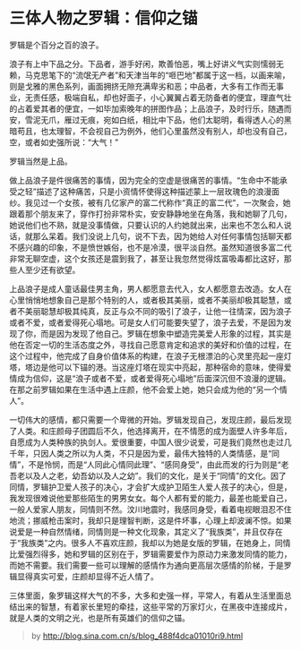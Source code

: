 # 三体人物之罗辑：信仰之锚



罗辑是个百分之百的浪子。

<!--more-->

浪子有上中下品之分。下品者，游手好闲，欺善怕恶，嘴上好讲义气实则懦弱无赖，马克思笔下的“流氓无产者”和天津当年的“咂巴地”都属于这一档，以画来喻，则是戈雅的黑色系列，画面拥挤无隙充满卑劣和恶；中品者，大多有工作而无事业，无责任感，极端自私，却也好面子，小心翼翼占着无防备者的便宜，理直气壮的占着爱其者的便宜，一如毕加索晚年的拼图作品；上品浪子，及时行乐，随遇而安，雪泥无爪，雁过无痕，宛如白纸，相比中下品，他们太聪明，看得透人心的黑暗苟且，也太理智，不会视自己为例外，他们心里虽然没有别人，却也没有自己，空，或者如史强所说：“大气！”

罗辑当然是上品。

做上品浪子是件很痛苦的事情，因为完全的空虚是很痛苦的事情。“生命中不能承受之轻”描述了这种痛苦，只是小资情怀使得这种描述蒙上一层玫瑰色的浪漫面纱。我见过一个女孩，被有几亿家产的富二代称作“真正的富二代”，一次聚会，她跟着那个朋友来了，穿作打扮非常朴实，安安静静地坐在角落，我和她聊了几句，她说他们也不熟，就是没事情做，只要认识的人约她就出来，出来也不怎么和人说话，就那么呆着。我们没说上几句，说不下去，因为她给人对任何事情包括聊天都不感兴趣的印象，不是愤世嫉俗，也不是冷漠，很平淡自然。虽然知道很多富二代非常无聊空虚，这个女孩还是震到我了，甚至让我忽然觉得炫富吸毒都比这好，那些人至少还有欲望。

上品浪子是成人童话最佳男主角，男人都愿意去代入，女人都愿意去改造。女人在心里悄悄地想象自己是那个特别的人，或者极其美丽，或者不美丽却极其聪慧，或者不美丽聪慧却极其纯真，反正与众不同的吸引了浪子，让他一往情深，因为浪子或者不爱，或者爱得死心塌地。可是女人们可能要失望了，浪子去爱，不是因为发现了你，而是因为发现了他自己。罗辑在想象中塑造完美爱人形象的过程，其实是他在否定一切的生活态度之外，寻找自己愿意肯定和追求的美好和价值的过程，在这个过程中，他完成了自身价值体系的构建，在浪子无根漂泊的心灵里亮起一座灯塔，塔边是他可以下锚的港。当这座灯塔在现实中亮起，那种宿命的意味，使得爱情成为信仰，这是“浪子或者不爱，或者爱得死心塌地”后面深沉但不浪漫的逻辑。在那之前罗辑如果在生活中遇上庄颜，他不会爱上她，她只会成为他的“另一个情人”。

一切伟大的感情，都只需要一个卑微的开始。罗辑发现自己，发现庄颜，最后发现了人类。和庄颜母子团圆后不久，他选择离开，在不情愿的成为面壁人许多年后，自愿成为人类种族的执剑人。爱很重要，中国人很少说爱，可是我们竟然也走过几千年，只因人类之所以为人类，不只是因为爱，最伟大独特的人类情感，是“同情”，不是怜悯，而是“人同此心情同此理”、“感同身受”，由此而发的行为则是“老吾老以及人之老，幼吾幼以及人之幼”。我们的文化，是关于“同情”的文化。因了同情，罗辑护卫爱人孩子的决心，才会扩大成护卫陌生人爱人孩子的决心，但是，我发现很难说他爱那些陌生的男男女女。每个人都有爱的能力，最差也能爱自己，一般人爱家人朋友，同情则不然。汶川地震时，我感同身受，看着电视眼泪忍不住地流；挪威枪击案时，我却只是理智判断，这是件坏事，心理上却波澜不惊。如果说爱是一种自然情绪，同情则是一种文化现象，其定义了“我族类”，并且仅存在于“我族类”之内。很多人不喜欢庄颜，我却以为她是女版的罗辑，在她身上，同情比爱强烈得多，她和罗辑的区别在于，罗辑需要爱作为原动力来激发同情的能力，而她不需要。我们需要一些可以理解的感情作为通向更高层次感情的阶梯，于是罗辑显得真实可爱，庄颜却显得不近人情了。

三体里面，象罗辑这样大气的不多，大多和史强一样，平常人，有着从生活里面总结出来的智慧，有着家长里短的牵挂，这些平常的万家灯火，在黑夜中连接成片，就是人类的文明之光，也是所有英雄们的信仰之锚。

> by http://blog.sina.com.cn/s/blog_488f4dca01010ri9.html